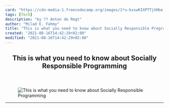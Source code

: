 ```yaml
---
card: "https://cdn-media-1.freecodecamp.org/images/1*u-kxswKIXPTTjVHbe_-0AA.jpeg"
tags: [Tech]
description: "by ?? Anton de Regt"
author: "Milad E. Fahmy"
title: "This is what you need to know about Socially Responsible Programming"
created: "2021-08-16T14:42:29+02:00"
modified: "2021-08-16T14:42:29+02:00"
---
```

<div class="site-wrapper">
<main id="site-main" class="site-main outer">
<div class="inner">
<article class="post-full post tag-tech tag-life tag-self-improvement tag-startup tag-life-lessons ">
<header class="post-full-header">
<h1 class="post-full-title">This is what you need to know about Socially Responsible Programming</h1>
</header>
<figure class="post-full-image">
<picture>
<source media="(max-width: 700px)" sizes="1px" srcset="data:image/gif;base64,R0lGODlhAQABAIAAAAAAAP///yH5BAEAAAAALAAAAAABAAEAAAIBRAA7 1w">
<source media="(min-width: 701px)" sizes="(max-width: 800px) 400px,
(max-width: 1170px) 700px,
1400px" srcset="https://cdn-media-1.freecodecamp.org/images/1*u-kxswKIXPTTjVHbe_-0AA.jpeg 300w,
https://cdn-media-1.freecodecamp.org/images/1*u-kxswKIXPTTjVHbe_-0AA.jpeg 600w,
https://cdn-media-1.freecodecamp.org/images/1*u-kxswKIXPTTjVHbe_-0AA.jpeg 1000w,
https://cdn-media-1.freecodecamp.org/images/1*u-kxswKIXPTTjVHbe_-0AA.jpeg 2000w">
<img onerror="this.style.display='none'" src="https://cdn-media-1.freecodecamp.org/images/1*u-kxswKIXPTTjVHbe_-0AA.jpeg" alt="This is what you need to know about Socially Responsible Programming">
</picture>
</figure>
<section class="post-full-content">
<div class="post-content medium-migrated-article">
</div>
<hr>
</section>
</article>
</div>
</main>
</div>
<!-- Google Tag Manager (noscript) -->
<!-- End Google Tag Manager (noscript) -->
